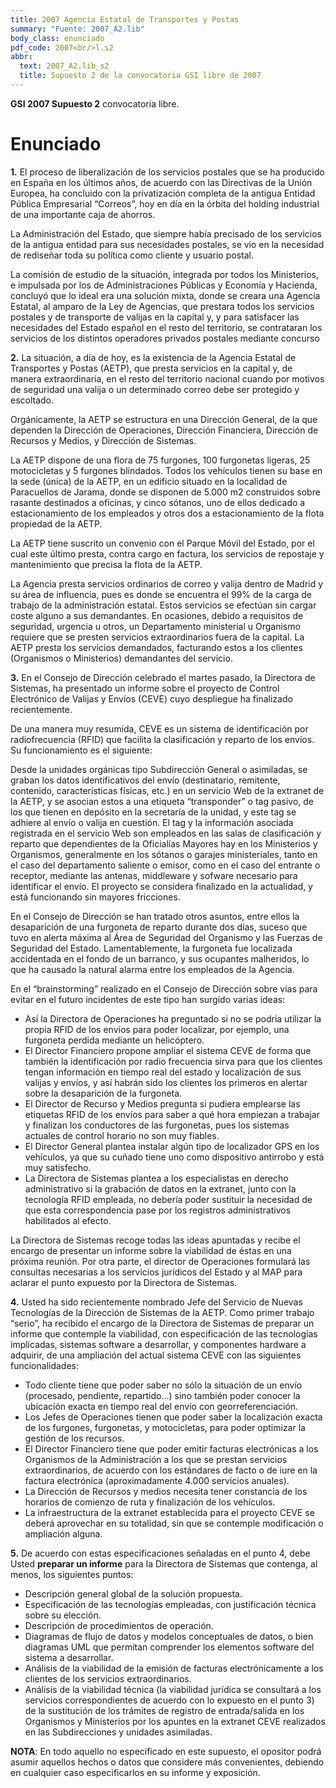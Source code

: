 ```yaml
---
title: 2007 Agencia Estatal de Transportes y Postas
summary: "Fuente: 2007_A2.lib"
body_class: enunciado
pdf_code: 2007<br/>l.s2
abbr:
  text: 2007_A2.lib_s2
  title: Supuesto 2 de la convocatoria GSI libre de 2007
---
```


**GSI 2007 Supuesto 2** convocatoria libre.

# Enunciado

**1.** El proceso de liberalización de los servicios postales que se ha producido en España en los últimos
años, de acuerdo con las Directivas de la Unión Europea, ha concluido con la privatización completa
de la antigua Entidad Pública Empresarial “Correos”, hoy en día en la órbita del holding industrial de
una importante caja de ahorros.

La Administración del Estado, que siempre había precisado de los servicios de la antigua entidad para
sus necesidades postales, se vio en la necesidad de rediseñar toda su política como cliente y usuario
postal.

La comisión de estudio de la situación, integrada por todos los Ministerios, e impulsada por los de
Administraciones Públicas y Economía y Hacienda, concluyó que lo ideal era una solución mixta,
donde se creara una Agencia Estatal, al amparo de la Ley de Agencias, que prestara todos los servicios
postales y de transporte de valijas en la capital y, y para satisfacer las necesidades del Estado español
en el resto del territorio, se contrataran los servicios de los distintos operadores privados postales
mediante concurso

**2.** La situación, a día de hoy, es la existencia de la Agencia Estatal de Transportes y Postas (AETP), que
presta servicios en la capital y, de manera extraordinaria, en el resto del territorio nacional cuando por
motivos de seguridad una valija o un determinado correo debe ser protegido y escoltado.

Orgánicamente, la AETP se estructura en una Dirección General, de la que dependen la Dirección de
Operaciones, Dirección Financiera, Dirección de Recursos y Medios, y Dirección de Sistemas.

La AETP dispone de una flora de 75 furgones, 100 furgonetas ligeras, 25 motocicletas y 5 furgones
blindados. Todos los vehículos tienen su base en la sede (única) de la AETP, en un edificio situado en
la localidad de Paracuellos de Jarama, donde se disponen de 5.000 m2 construidos sobre rasante
destinados a oficinas, y cinco sótanos, uno de ellos dedicado a estacionamiento de los empleados y
otros dos a estacionamiento de la flota propiedad de la AETP.

La AETP tiene suscrito un convenio con el Parque Móvil del Estado, por el cual este último presta,
contra cargo en factura, los servicios de repostaje y mantenimiento que precisa la flota de la AETP.

La Agencia presta servicios ordinarios de correo y valija dentro de Madrid y su área de influencia,
pues es donde se encuentra el 99% de la carga de trabajo de la administración estatal. Estos servicios
se efectúan sin cargar coste alguno a sus demandantes. En ocasiones, debido a requisitos de seguridad,
urgencia u otros, un Departamento ministerial u Organismo requiere que se presten servicios
extraordinarios fuera de la capital. La AETP presta los servicios demandados, facturando estos a los
clientes (Organismos o Ministerios) demandantes del servicio.

**3.** En el Consejo de Dirección celebrado el martes pasado, la Directora de Sistemas, ha presentado un
informe sobre el proyecto de Control Electrónico de Valijas y Envíos (CEVE) cuyo despliegue ha
finalizado recientemente.

De una manera muy resumida, CEVE es un sistema de identificación por radiofrecuencia (RFID) que
facilita la clasificación y reparto de los envíos. Su funcionamiento es el siguiente:

Desde la unidades orgánicas tipo Subdirección General o asimiladas, se graban los datos
identificativos del envío (destinatario, remitente, contenido, características físicas, etc.) en un servicio
Web de la extranet de la AETP, y se asocian estos a una etiqueta “transponder” o tag pasivo, de los
que tienen en depósito en la secretaría de la unidad, y este tag se adhiere al envío o valija en cuestión.
El tag y la información asociada registrada en el servicio Web son empleados en las salas de
clasificación y reparto que dependientes de la Oficialías Mayores hay en los Ministerios y
Organismos, generalmente en los sótanos o garajes ministeriales, tanto en el caso del departamento
saliente o emisor, como en el caso del entrante o receptor, mediante las antenas, middleware y sofware
necesario para identificar el envío. El proyecto se considera finalizado en la actualidad, y está
funcionando sin mayores fricciones.

En el Consejo de Dirección se han tratado otros asuntos, entre ellos la desaparición de una furgoneta
de reparto durante dos días, suceso que tuvo en alerta máxima al Área de Seguridad del Organismo y
las Fuerzas de Seguridad del Estado. Lamentablemente, la furgoneta fue localizada accidentada en el
fondo de un barranco, y sus ocupantes malheridos, lo que ha causado la natural alarma entre los
empleados de la Agencia.

En el “brainstorming” realizado en el Consejo de Dirección sobre vías para evitar en el futuro
incidentes de este tipo han surgido varias ideas:

* Así la Directora de Operaciones ha preguntado si no se podría utilizar la propia RFID de los
envíos para poder localizar, por ejemplo, una furgoneta perdida mediante un helicóptero.
* El Director Financiero propone ampliar el sistema CEVE de forma que también la
identificación por radio frecuencia sirva para que los clientes tengan información en tiempo real
del estado y localización de sus valijas y envíos, y así habrán sido los clientes los primeros en
alertar sobre la desaparición de la furgoneta.
* El Director de Recurso y Medios pregunta si pudiera emplearse las etiquetas RFID de los
envíos para saber a qué hora empiezan a trabajar y finalizan los conductores de las furgonetas,
pues los sistemas actuales de control horario no son muy fiables.
* El Director General plantea instalar algún tipo de localizador GPS en los vehículos, ya que su
cuñado tiene uno como dispositivo antirrobo y está muy satisfecho.
* La Directora de Sistemas plantea a los especialistas en derecho administrativo si la grabación
de datos en la extranet, junto con la tecnología RFID empleada, no debería poder sustituir la
necesidad de que esta correspondencia pase por los registros administrativos habilitados al efecto.

La Directora de Sistemas recoge todas las ideas apuntadas y recibe el encargo de presentar un informe
sobre la viabilidad de éstas en una próxima reunión. Por otra parte, el director de Operaciones
formulará las consultas necesarias a los servicios jurídicos del Estado y al MAP para aclarar el punto
expuesto por la Directora de Sistemas.

**4.** Usted ha sido recientemente nombrado Jefe del Servicio de Nuevas Tecnologías de la Dirección de
Sistemas de la AETP. Como primer trabajo “serio”, ha recibido el encargo de la Directora de Sistemas
de preparar un informe que contemple la viabilidad, con especificación de las tecnologías implicadas,
sistemas software a desarrollar, y componentes hardware a adquirir, de una ampliación del actual
sistema CEVE con las siguientes funcionalidades:

* Todo cliente tiene que poder saber no sólo la situación de un envío (procesado, pendiente,
repartido...) sino también poder conocer la ubicación exacta en tiempo real del envío con
georreferenciación.
* Los Jefes de Operaciones tienen que poder saber la localización exacta de los furgones,
furgonetas, y motocicletas, para poder optimizar la gestión de los recursos.
* El Director Financiero tiene que poder emitir facturas electrónicas a los Organismos de la
Administración a los que se prestan servicios extraordinarios, de acuerdo con los estándares de
facto o de iure en la factura electrónica (aproximadamente 4.000 servicios anuales).
* La Dirección de Recursos y medios necesita tener constancia de los horarios de comienzo de
ruta y finalización de los vehículos.
* La infraestructura de la extranet establecida para el proyecto CEVE se deberá aprovechar en
su totalidad, sin que se contemple modificación o ampliación alguna.

**5.** De acuerdo con estas especificaciones señaladas en el punto 4, debe
Usted **preparar un informe** para la
Directora de Sistemas que contenga, al menos, los siguientes puntos:

* Descripción general global de la solución propuesta.
* Especificación de las tecnologías empleadas, con justificación técnica sobre su elección.
* Descripción de procedimientos de operación.
* Diagramas de flujo de datos y modelos conceptuales de datos, o bien diagramas UML que
permitan comprender los elementos software del sistema a desarrollar.
* Análisis de la viabilidad de la emisión de facturas electrónicamente a los clientes de los
servicios extraordinarios.
* Análisis de la viabilidad técnica (la viabilidad jurídica se consultará a los servicios
correspondientes de acuerdo con lo expuesto en el punto 3) de la sustitución de los trámites de
registro de entrada/salida en los Organismos y Ministerios por los apuntes en la extranet CEVE
realizados en las Subdirecciones y unidades asimiladas.

**NOTA**: En todo aquello no especificado en este supuesto, el opositor podrá asumir aquellos hechos o
datos que considere más convenientes, debiendo en cualquier caso especificarlos en su informe y
exposición.
